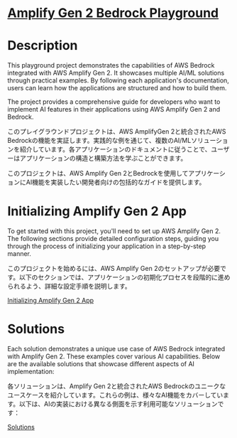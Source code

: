 # [Amplify Gen 2 Bedrock Playground](https://screeching-era-6eb.notion.site/Amplify-Gen-2-Bedrock-Playground-17cd8c4cd22280b9871bfac340b7bdc9?pvs=4)

# Description

This playground project demonstrates the capabilities of AWS Bedrock integrated with AWS Amplify Gen 2. It showcases multiple AI/ML solutions through practical examples. By following each application's documentation, users can learn how the applications are structured and how to build them.

The project provides a comprehensive guide for developers who want to implement AI features in their applications using AWS Amplify Gen 2 and Bedrock.

このプレイグラウンドプロジェクトは、AWS AmplifyGen 2と統合されたAWS Bedrockの機能を実証します。実践的な例を通じて、複数のAI/MLソリューションを紹介しています。各アプリケーションのドキュメントに従うことで、ユーザーはアプリケーションの構造と構築方法を学ぶことができます。

このプロジェクトは、AWS Amplify Gen 2とBedrockを使用してアプリケーションにAI機能を実装したい開発者向けの包括的なガイドを提供します。

# Initializing Amplify Gen 2 App

To get started with this project, you'll need to set up AWS Amplify Gen 2. The following sections provide detailed configuration steps, guiding you through the process of initializing your application in a step-by-step manner.

このプロジェクトを始めるには、AWS Amplify Gen 2のセットアップが必要です。以下のセクションでは、アプリケーションの初期化プロセスを段階的に進められるよう、詳細な設定手順を説明します。

[Initializing Amplify Gen 2 App](https://www.notion.so/Initializing-Amplify-Gen-2-App-17dd8c4cd22280d3a0c2cbb533f8b60f?pvs=21)

# Solutions

Each solution demonstrates a unique use case of AWS Bedrock integrated with Amplify Gen 2. These examples cover various AI capabilities. Below are the available solutions that showcase different aspects of AI implementation:

各ソリューションは、Amplify Gen 2と統合されたAWS Bedrockのユニークなユースケースを紹介しています。これらの例は、様々なAI機能をカバーしています。以下は、AIの実装における異なる側面を示す利用可能なソリューションです：

[Solutions](https://www.notion.so/1b2d8c4cd2228094acb8e944a90ba209?v=1b2d8c4cd22280438e8f000ca30f92b2&pvs=4)